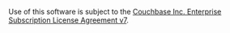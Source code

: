 Use of this software is subject to the
[Couchbase Inc. Enterprise Subscription License Agreement v7](https://www.couchbase.com/ESLA01162020).

